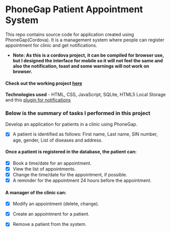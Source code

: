 # PhoneGap Patient Appointment System
This repo contains source code for application created using PhoneGap(Cordova). It is a management system where people can register appointment for clinic and get notifications.

- **Note: As this is a cordova project, it can be compiled for browser use, but I designed the interface for mobile so it will not feel the same and also the notification, toast and some warnings will not work on browser.**

#### Check out the working project [here](http://jagtar.xyz/Cordova/)

**Technologies used** - HTML, CSS, JavaScript, SQLite, HTML5 Local Storage and this [plugin for notifications](https://github.com/katzer/cordova-plugin-local-notifications)
### Below is the summary of tasks I performed in this project

Develop an application for patients in a clinic using PhoneGap.
- [x] A patient is identified as follows: First name, Last name, SIN number, age, gender, List of diseases and address.

#### Once a patient is registered in the database, the patient can:
- [x] Book a time/date for an appointment.
- [x] View the list of appointments.
- [x] Change the time/date for the appointment, if possible.
- [x] A reminder for the appointment 24 hours before the appointment.

#### A manager of the clinic can:
- [x] Modify an appointment (delete, change).
- [x] Create an appointment for a patient.
- [x] Remove a patient from the system.



